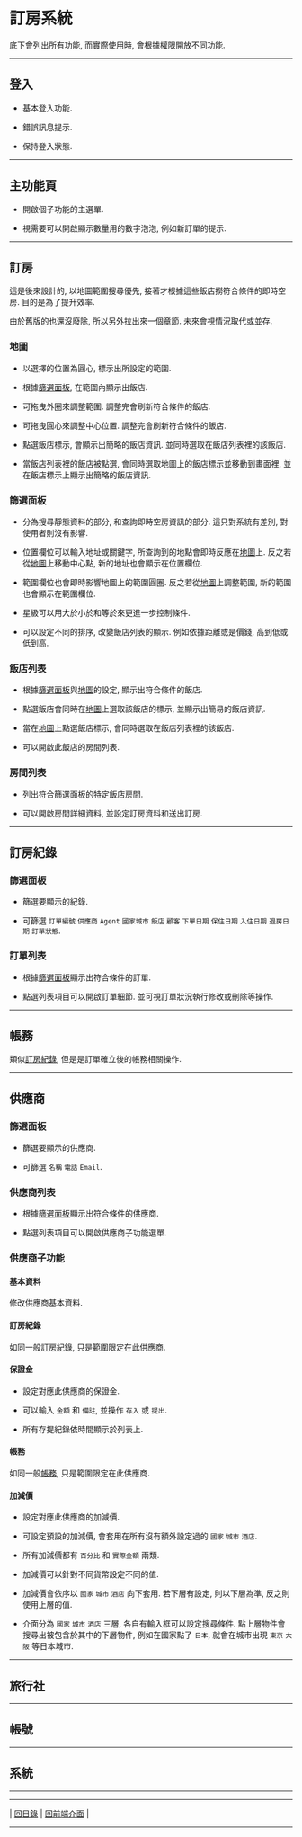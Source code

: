 
# 訂房系統

底下會列出所有功能, 而實際使用時, 會根據權限開放不同功能.

---

## 登入

- 基本登入功能.

- 錯誤訊息提示.

- 保持登入狀態.

---

## 主功能頁

- 開啟個子功能的主選單.

- 視需要可以開啟顯示數量用的數字泡泡, 例如新訂單的提示.

---

## 訂房

這是後來設計的, 以地圖範圍搜尋優先, 接著才根據這些飯店撈符合條件的即時空房. 目的是為了提升效率.

由於舊版的也還沒廢除, 所以另外拉出來一個章節. 未來會視情況取代或並存.

### 地圖

- 以選擇的位置為圓心, 標示出所設定的範圍.

- 根據[篩選面板](https://github.com/Org08/gettour-doc/blob/master/front/booking.md#%E7%AF%A9%E9%81%B8%E9%9D%A2%E6%9D%BF), 在範圍內顯示出飯店.

- 可拖曳外圈來調整範圍. 調整完會刷新符合條件的飯店.

- 可拖曳圓心來調整中心位置. 調整完會刷新符合條件的飯店.

- 點選飯店標示, 會顯示出簡略的飯店資訊. 並同時選取在飯店列表裡的該飯店. 

- 當飯店列表裡的飯店被點選, 會同時選取地圖上的飯店標示並移動到畫面裡, 並在飯店標示上顯示出簡略的飯店資訊.

### 篩選面板

- 分為搜尋靜態資料的部分, 和查詢即時空房資訊的部分. 這只對系統有差別, 對使用者則沒有影響.

- 位置欄位可以輸入地址或關鍵字, 所查詢到的地點會即時反應在[地圖](https://github.com/Org08/gettour-doc/blob/master/front/booking.md#%E5%9C%B0%E5%9C%96)上. 反之若從[地圖](https://github.com/Org08/gettour-doc/blob/master/front/booking.md#%E5%9C%B0%E5%9C%96)上移動中心點, 新的地址也會顯示在位置欄位.

- 範圍欄位也會即時影響地圖上的範圍圓圈. 反之若從[地圖](https://github.com/Org08/gettour-doc/blob/master/front/booking.md#%E5%9C%B0%E5%9C%96)上調整範圍, 新的範圍也會顯示在範圍欄位.

- 星級可以用大於小於和等於來更進一步控制條件.

- 可以設定不同的排序, 改變飯店列表的顯示. 例如依據距離或是價錢, 高到低或低到高.

### 飯店列表

- 根據[篩選面板](https://github.com/Org08/gettour-doc/blob/master/front/booking.md#%E7%AF%A9%E9%81%B8%E9%9D%A2%E6%9D%BF)與[地圖](https://github.com/Org08/gettour-doc/blob/master/front/booking.md#%E5%9C%B0%E5%9C%96)的設定, 顯示出符合條件的飯店.

- 點選飯店會同時在[地圖](https://github.com/Org08/gettour-doc/blob/master/front/booking.md#%E5%9C%B0%E5%9C%96)上選取該飯店的標示, 並顯示出簡易的飯店資訊.

- 當在[地圖](https://github.com/Org08/gettour-doc/blob/master/front/booking.md#%E5%9C%B0%E5%9C%96)上點選飯店標示, 會同時選取在飯店列表裡的該飯店. 

- 可以開啟此飯店的房間列表.

### 房間列表

- 列出符合[篩選面板](https://github.com/Org08/gettour-doc/blob/master/front/booking.md#%E7%AF%A9%E9%81%B8%E9%9D%A2%E6%9D%BF)的特定飯店房間.

- 可以開啟房間詳細資料, 並設定訂房資料和送出訂房.

---

## 訂房紀錄

### 篩選面板

- 篩選要顯示的紀錄.

- 可篩選 `訂單編號` `供應商` `Agent` `國家城市` `飯店` `顧客` `下單日期` `保住日期` `入住日期` `退房日期` `訂單狀態`.

### 訂單列表

- 根據[篩選面板](https://github.com/Org08/gettour-doc/blob/master/front/console.md#%E7%AF%A9%E9%81%B8%E9%9D%A2%E6%9D%BF-1)顯示出符合條件的訂單.

- 點選列表項目可以開啟訂單細節. 並可視訂單狀況執行修改或刪除等操作.

---

## 帳務

類似[訂房紀錄](https://github.com/Org08/gettour-doc/blob/master/front/console.md#%E8%A8%82%E6%88%BF%E7%B4%80%E9%8C%84), 但是是訂單確立後的帳務相關操作.

---

## 供應商

### 篩選面板

- 篩選要顯示的供應商.

- 可篩選 `名稱` `電話` `Email`.

### 供應商列表

- 根據[篩選面板](https://github.com/Org08/gettour-doc/blob/master/front/console.md#%E7%AF%A9%E9%81%B8%E9%9D%A2%E6%9D%BF-2)顯示出符合條件的供應商.

- 點選列表項目可以開啟供應商子功能選單.

### 供應商子功能

#### 基本資料

修改供應商基本資料.

#### 訂房紀錄

如同一般[訂房紀錄](https://github.com/Org08/gettour-doc/blob/master/front/console.md#%E8%A8%82%E6%88%BF%E7%B4%80%E9%8C%84), 只是範圍限定在此供應商.

#### 保證金

- 設定對應此供應商的保證金.

- 可以輸入 `金額` 和 `備註`, 並操作 `存入` 或 `提出`.

- 所有存提紀錄依時間顯示於列表上.

#### 帳務

如同一般[帳務](https://github.com/Org08/gettour-doc/blob/master/front/console.md#%E5%B8%B3%E5%8B%99), 只是範圍限定在此供應商.

#### 加減價

- 設定對應此供應商的加減價.

- 可設定預設的加減價, 會套用在所有沒有額外設定過的 `國家` `城市` `酒店`.

- 所有加減價都有 `百分比` 和 `實際金額` 兩類.

- 加減價可以針對不同貨幣設定不同的值.

- 加減價會依序以 `國家` `城市` `酒店` 向下套用. 若下層有設定, 則以下層為準, 反之則使用上層的值.

- 介面分為 `國家` `城市` `酒店` 三層, 各自有輸入框可以設定搜尋條件. 點上層物件會搜尋出被包含於其中的下層物件, 例如在國家點了 `日本`, 就會在城市出現 `東京` `大阪` 等日本城市.


---

## 旅行社

---

## 帳號

---

## 系統

---

---

| [回目錄](https://github.com/Org08/gettour-doc/blob/master/README.md) |
[回前端介面](https://github.com/Org08/gettour-doc/blob/master/README.md) |

---
